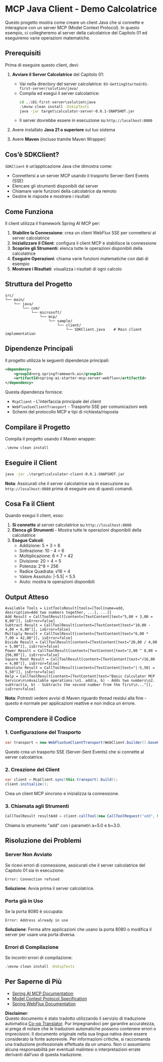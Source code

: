 <!--
CO_OP_TRANSLATOR_METADATA:
{
  "original_hash": "7074b9f4c8cd147c1c10f569d8508c82",
  "translation_date": "2025-07-13T18:33:54+00:00",
  "source_file": "03-GettingStarted/02-client/solution/java/README.md",
  "language_code": "it"
}
-->
# MCP Java Client - Demo Calcolatrice

Questo progetto mostra come creare un client Java che si connette e interagisce con un server MCP (Model Context Protocol). In questo esempio, ci collegheremo al server della calcolatrice del Capitolo 01 ed eseguiremo varie operazioni matematiche.

## Prerequisiti

Prima di eseguire questo client, devi:

1. **Avviare il Server Calcolatrice** del Capitolo 01:
   - Vai nella directory del server calcolatrice: `03-GettingStarted/01-first-server/solution/java/`
   - Compila ed esegui il server calcolatrice:
     ```cmd
     cd ..\01-first-server\solution\java
     .\mvnw clean install -DskipTests
     java -jar target\calculator-server-0.0.1-SNAPSHOT.jar
     ```
   - Il server dovrebbe essere in esecuzione su `http://localhost:8080`

2. Avere installato **Java 21 o superiore** sul tuo sistema
3. Avere **Maven** (incluso tramite Maven Wrapper)

## Cos’è SDKClient?

`SDKClient` è un’applicazione Java che dimostra come:
- Connettersi a un server MCP usando il trasporto Server-Sent Events (SSE)
- Elencare gli strumenti disponibili dal server
- Chiamare varie funzioni della calcolatrice da remoto
- Gestire le risposte e mostrare i risultati

## Come Funziona

Il client utilizza il framework Spring AI MCP per:

1. **Stabilire la Connessione**: crea un client WebFlux SSE per connettersi al server calcolatrice
2. **Inizializzare il Client**: configura il client MCP e stabilisce la connessione
3. **Scoprire gli Strumenti**: elenca tutte le operazioni disponibili della calcolatrice
4. **Eseguire Operazioni**: chiama varie funzioni matematiche con dati di esempio
5. **Mostrare i Risultati**: visualizza i risultati di ogni calcolo

## Struttura del Progetto

```
src/
└── main/
    └── java/
        └── com/
            └── microsoft/
                └── mcp/
                    └── sample/
                        └── client/
                            └── SDKClient.java    # Main client implementation
```

## Dipendenze Principali

Il progetto utilizza le seguenti dipendenze principali:

```xml
<dependency>
    <groupId>org.springframework.ai</groupId>
    <artifactId>spring-ai-starter-mcp-server-webflux</artifactId>
</dependency>
```

Questa dipendenza fornisce:
- `McpClient` - L’interfaccia principale del client
- `WebFluxSseClientTransport` - Trasporto SSE per comunicazioni web
- Schemi del protocollo MCP e tipi di richiesta/risposta

## Compilare il Progetto

Compila il progetto usando il Maven wrapper:

```cmd
.\mvnw clean install
```

## Eseguire il Client

```cmd
java -jar .\target\calculator-client-0.0.1-SNAPSHOT.jar
```

**Nota**: Assicurati che il server calcolatrice sia in esecuzione su `http://localhost:8080` prima di eseguire uno di questi comandi.

## Cosa Fa il Client

Quando esegui il client, esso:

1. **Si connette** al server calcolatrice su `http://localhost:8080`
2. **Elenca gli Strumenti** - Mostra tutte le operazioni disponibili della calcolatrice
3. **Esegue Calcoli**:
   - Addizione: 5 + 3 = 8
   - Sottrazione: 10 - 4 = 6
   - Moltiplicazione: 6 × 7 = 42
   - Divisione: 20 ÷ 4 = 5
   - Potenza: 2^8 = 256
   - Radice Quadrata: √16 = 4
   - Valore Assoluto: |-5.5| = 5.5
   - Aiuto: mostra le operazioni disponibili

## Output Atteso

```
Available Tools = ListToolsResult[tools=[Tool[name=add, description=Add two numbers together, ...], ...]]
Add Result = CallToolResult[content=[TextContent[text="5,00 + 3,00 = 8,00"]], isError=false]
Subtract Result = CallToolResult[content=[TextContent[text="10,00 - 4,00 = 6,00"]], isError=false]
Multiply Result = CallToolResult[content=[TextContent[text="6,00 * 7,00 = 42,00"]], isError=false]
Divide Result = CallToolResult[content=[TextContent[text="20,00 / 4,00 = 5,00"]], isError=false]
Power Result = CallToolResult[content=[TextContent[text="2,00 ^ 8,00 = 256,00"]], isError=false]
Square Root Result = CallToolResult[content=[TextContent[text="√16,00 = 4,00"]], isError=false]
Absolute Result = CallToolResult[content=[TextContent[text="|-5,50| = 5,50"]], isError=false]
Help = CallToolResult[content=[TextContent[text="Basic Calculator MCP Service\n\nAvailable operations:\n1. add(a, b) - Adds two numbers\n2. subtract(a, b) - Subtracts the second number from the first\n..."]], isError=false]
```

**Nota**: Potresti vedere avvisi di Maven riguardo thread residui alla fine - questo è normale per applicazioni reattive e non indica un errore.

## Comprendere il Codice

### 1. Configurazione del Trasporto
```java
var transport = new WebFluxSseClientTransport(WebClient.builder().baseUrl("http://localhost:8080"));
```
Questo crea un trasporto SSE (Server-Sent Events) che si connette al server calcolatrice.

### 2. Creazione del Client
```java
var client = McpClient.sync(this.transport).build();
client.initialize();
```
Crea un client MCP sincrono e inizializza la connessione.

### 3. Chiamata agli Strumenti
```java
CallToolResult resultAdd = client.callTool(new CallToolRequest("add", Map.of("a", 5.0, "b", 3.0)));
```
Chiama lo strumento "add" con i parametri a=5.0 e b=3.0.

## Risoluzione dei Problemi

### Server Non Avviato
Se ricevi errori di connessione, assicurati che il server calcolatrice del Capitolo 01 sia in esecuzione:
```
Error: Connection refused
```
**Soluzione**: Avvia prima il server calcolatrice.

### Porta già in Uso
Se la porta 8080 è occupata:
```
Error: Address already in use
```
**Soluzione**: Ferma altre applicazioni che usano la porta 8080 o modifica il server per usare una porta diversa.

### Errori di Compilazione
Se incontri errori di compilazione:
```cmd
.\mvnw clean install -DskipTests
```

## Per Saperne di Più

- [Spring AI MCP Documentation](https://docs.spring.io/spring-ai/reference/api/mcp/)
- [Model Context Protocol Specification](https://modelcontextprotocol.io/)
- [Spring WebFlux Documentation](https://docs.spring.io/spring-framework/docs/current/reference/html/web-reactive.html)

**Disclaimer**:  
Questo documento è stato tradotto utilizzando il servizio di traduzione automatica [Co-op Translator](https://github.com/Azure/co-op-translator). Pur impegnandoci per garantire accuratezza, si prega di notare che le traduzioni automatiche possono contenere errori o imprecisioni. Il documento originale nella sua lingua nativa deve essere considerato la fonte autorevole. Per informazioni critiche, si raccomanda una traduzione professionale effettuata da un umano. Non ci assumiamo alcuna responsabilità per eventuali malintesi o interpretazioni errate derivanti dall’uso di questa traduzione.